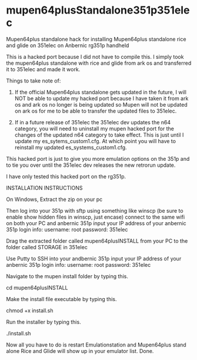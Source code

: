 # mupen64plusStandalone351p351elec
Mupen64plus standalone hack for installing Mupen64plus standalone rice and glide on 351elec on Anbernic rg351p handheld

This is a hacked port because I did not have to compile this. I simply took the mupen64plus standalone with rice and glide from ark os and transferred it to 351elec and made it work.

Things to take note of:
1. If the official Mupen64plus standalone gets updated in the future, I will NOT be able to update my hacked port because I have taken it from ark os and ark os no longer is being updated so Mupen will not be updated on ark os for me to be able to transfer the updated files to 351elec.

2. If in a future release of 351elec the 351elec dev updates the n64 category, you will need to uninstall my mupen hacked port for the changes of the updated n64 category to take effect. This is just until I update my es_sytems_custom1.cfg. At which point you will have to reinstall my updated es_systems_custom1.cfg.  

This hacked port is just to give you more emulation options on the 351p and to tie you over until the 351elec dev releases the new retrorun update.

I have only tested this hacked port on the rg351p.








INSTALLATION INSTRUCTIONS

On Windows,
Extract the zip on your pc

Then log into your 351p with sftp using something like winscp (be sure to enable show hidden files in winscp, just encase)
connect to the same wifi on both your PC and anbernic 351p
input your IP address of your anbernic 351p
login info:
username: root
password: 351elec


Drag the extracted folder called mupen64plusINSTALL from your PC to the folder called STORAGE in 351elec

Use Putty to SSH into your andbernic 351p
input your IP address of your anbernic 351p
login info:
username: root
password: 351elec

Navigate to the mupen install folder by typing this.

cd mupen64plusINSTALL


Make the install file executable by typing this.

chmod +x install.sh


Run the installer by typing this.

./install.sh


Now all you have to do is restart Emulationstation and Mupen64plus stand alone Rice and Glide will show up in your emulator list. 
Done.
